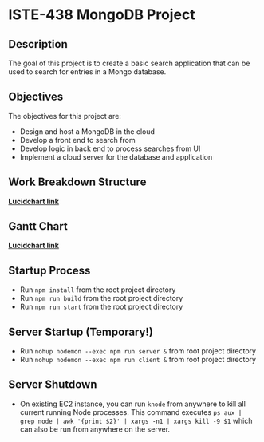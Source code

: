 # ISTE-438 MongoDB Project
## Description
The goal of this project is to create a basic search application that can be used to search for entries in a Mongo database.

## Objectives
The objectives for this project are:
- Design and host a MongoDB in the cloud
- Develop a front end to search from
- Develop logic in back end to process searches from UI
- Implement a cloud server for the database and application

## Work Breakdown Structure
**[Lucidchart link](https://lucid.app/lucidchart/abd79303-bfd5-4c3a-b6e2-41a55779b998/edit?invitationId=inv_ca9fceae-3ff5-4bd9-bf6f-31e531116bbc)**

## Gantt Chart
**[Lucidchart link](https://lucid.app/lucidchart/abd79303-bfd5-4c3a-b6e2-41a55779b998/edit?invitationId=inv_ca9fceae-3ff5-4bd9-bf6f-31e531116bbc)**

## Startup Process
* Run `npm install` from the root project directory
* Run `npm run build` from the root project directory
* Run `npm run start` from the root project directory

## Server Startup (Temporary!)
* Run `nohup nodemon --exec npm run server &` from root project directory
* Run `nohup nodemon --exec npm run client &` from root project directory

## Server Shutdown
* On existing EC2 instance, you can run `knode` from anywhere to kill all current running Node processes. This command executes `ps aux | grep node | awk '{print $2}' | xargs -n1 | xargs kill -9 $1` which can also be run from anywhere on the server.